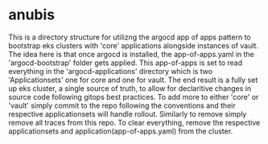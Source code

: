 # anubis

This is a directory structure for utilizng the argocd app of apps pattern to bootstrap eks clusters with 'core' applications alongside instances of vault. The idea here is that once argocd is installed, the app-of-apps.yaml in the 'argocd-bootstrap' folder gets applied. This app-of-apps is set to read everything in the 'argocd-applications' directory which is two 'Applicationsets' one for core and one for vault. The end result is a fully set up eks cluster, a single source of truth, to allow for declaritive changes in source code following gitops best practices. To add more to either 'core' or 'vault' simply commit to the repo following the conventions and their respective applicationsets will handle rollout. Similarly to remove simply remove all traces from this repo. To clear everything, remove the respective applicationsets and application(app-of-apps.yaml) from the cluster.  
